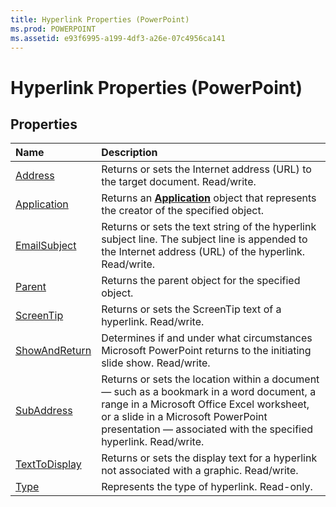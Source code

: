 ```yaml
---
title: Hyperlink Properties (PowerPoint)
ms.prod: POWERPOINT
ms.assetid: e93f6995-a199-4df3-a26e-07c4956ca141
---
```



# Hyperlink Properties (PowerPoint)

## Properties



|**Name**|**Description**|
|:-----|:-----|
|[Address](hyperlink-address-property-powerpoint.md)|Returns or sets the Internet address (URL) to the target document. Read/write.|
|[Application](hyperlink-application-property-powerpoint.md)|Returns an  **[Application](application-object-powerpoint.md)** object that represents the creator of the specified object.|
|[EmailSubject](hyperlink-emailsubject-property-powerpoint.md)|Returns or sets the text string of the hyperlink subject line. The subject line is appended to the Internet address (URL) of the hyperlink. Read/write.|
|[Parent](hyperlink-parent-property-powerpoint.md)|Returns the parent object for the specified object.|
|[ScreenTip](hyperlink-screentip-property-powerpoint.md)|Returns or sets the ScreenTip text of a hyperlink. Read/write.|
|[ShowAndReturn](hyperlink-showandreturn-property-powerpoint.md)|Determines if and under what circumstances Microsoft PowerPoint returns to the initiating slide show. Read/write.|
|[SubAddress](hyperlink-subaddress-property-powerpoint.md)|Returns or sets the location within a document — such as a bookmark in a word document, a range in a Microsoft Office Excel worksheet, or a slide in a Microsoft PowerPoint presentation — associated with the specified hyperlink. Read/write.|
|[TextToDisplay](hyperlink-texttodisplay-property-powerpoint.md)|Returns or sets the display text for a hyperlink not associated with a graphic. Read/write.|
|[Type](hyperlink-type-property-powerpoint.md)|Represents the type of hyperlink. Read-only.|

